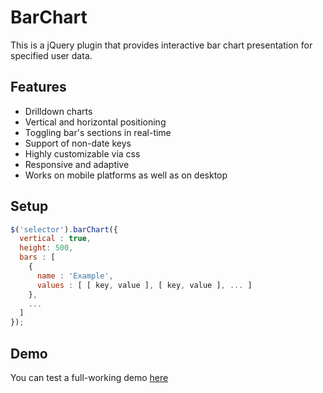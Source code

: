 BarChart
========

This is a jQuery plugin that provides interactive bar chart presentation for specified user data.


## Features

- Drilldown charts
- Vertical and horizontal positioning
- Toggling bar's sections in real-time
- Support of non-date keys
- Highly customizable via css
- Responsive and adaptive
- Works on mobile platforms as well as on desktop


## Setup

```javascript
$('selector').barChart({
  vertical : true,
  height: 500,
  bars : [
    {
      name : 'Example',
      values : [ [ key, value ], [ key, value ], ... ]
    },
    ...
  ]
});
```

## Demo 

You can test a full-working demo [here](http://canddy.ru/work/barchart/)
